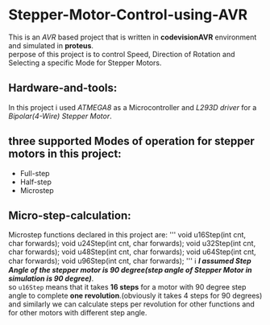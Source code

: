 # Stepper-Motor-Control-using-AVR
This is an *AVR* based project that is written in **codevisionAVR** environment and simulated in **proteus**.<br>
perpose of this project is to control Speed, Direction of Rotation and Selecting a specific Mode for Stepper Motors.<br>

## Hardware-and-tools:
In this project i used *ATMEGA8* as a Microcontroller and *L293D driver* for a *Bipolar(4-Wire) Stepper Motor*.<br>

## three supported Modes of operation for stepper motors in this project:
- Full-step 
- Half-step
- Microstep

## Micro-step-calculation:
Microstep functions declared in this project are: 
'''
void u16Step(int cnt, char forwards);
void u24Step(int cnt, char forwards);
void u32Step(int cnt, char forwards);
void u48Step(int cnt, char forwards);
void u64Step(int cnt, char forwards);
void u96Step(int cnt, char forwards);
'''
:information_source: ***I assumed Step Angle of the stepper motor is 90 degree(step angle of Stepper Motor in simulation is 90 degree)***.<br>
so `u16Step` means that it takes **16 steps** for a motor with 90 degree step angle to complete **one revolution**.(obviously it takes 4 steps for 90 degrees) and similarly we can calculate steps per revolution for other functions and for other motors with different step angle.
